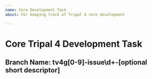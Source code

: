 ```yaml
---
name: Core Development Task
about: For keeping track of Tripal 4 core development

---
```


<!---
INSTRUCTIONS: 

Remember to tag this issue with 1+ groups it relates to.

I suggest using the "Development Branch" section to the right once you create the issue. 
This links the branch to the issue and will automatically close the issue when the PR is merged.
--->

# Core Tripal 4 Development Task

<!---
Fill out the branch name attached to this task below. The various tokens mean:

- `tv4g[0-9]` indicates the functionality group the branch relates to. See tags for groups available.
- `issue\d+` indicates the issue describing the purpose of the branch. By making a new issue for each 
   major task before we start working on it, we give room for others to jump in and save you time if 
   something is already done, beyond scope, or can be made easier by something they are working on!
- `[optional short descriptor]` can be anything without spaces. This is meant to make the branches more 
   readable so we don’t have to look up the issue every time. You are encouraged to only have one branch 
   per issue! That said, there are some edge-cases where multiple branches may be needed (i.e. partitioned 
   reviews) where variations in the optional short description can make the purpose of multiple branches clear.
--->

## Branch Name: tv4g[0-9]-issue\d+-[optional short descriptor]
